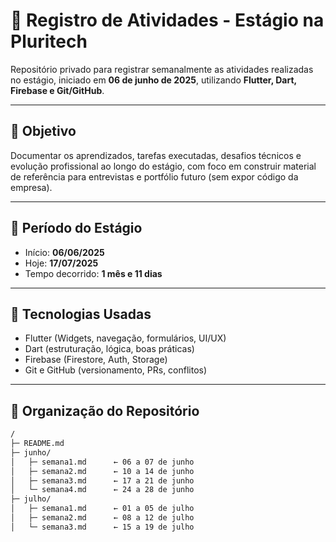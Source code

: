 # 📘 Registro de Atividades - Estágio na Pluritech

Repositório privado para registrar semanalmente as atividades realizadas no estágio, iniciado em **06 de junho de 2025**, utilizando **Flutter, Dart, Firebase e Git/GitHub**.

---

## 🧭 Objetivo

Documentar os aprendizados, tarefas executadas, desafios técnicos e evolução profissional ao longo do estágio, com foco em construir material de referência para entrevistas e portfólio futuro (sem expor código da empresa).

---

## 📅 Período do Estágio
- Início: **06/06/2025**
- Hoje: **17/07/2025**
- Tempo decorrido: **1 mês e 11 dias**

---

## 🧰 Tecnologias Usadas

- Flutter (Widgets, navegação, formulários, UI/UX)
- Dart (estruturação, lógica, boas práticas)
- Firebase (Firestore, Auth, Storage)
- Git e GitHub (versionamento, PRs, conflitos)

---

## 📂 Organização do Repositório

```bash
/
├─ README.md
├─ junho/
│   ├─ semana1.md      ← 06 a 07 de junho
│   ├─ semana2.md      ← 10 a 14 de junho
│   ├─ semana3.md      ← 17 a 21 de junho
│   └─ semana4.md      ← 24 a 28 de junho
├─ julho/
│   ├─ semana1.md      ← 01 a 05 de julho
│   ├─ semana2.md      ← 08 a 12 de julho
│   └─ semana3.md      ← 15 a 19 de julho
